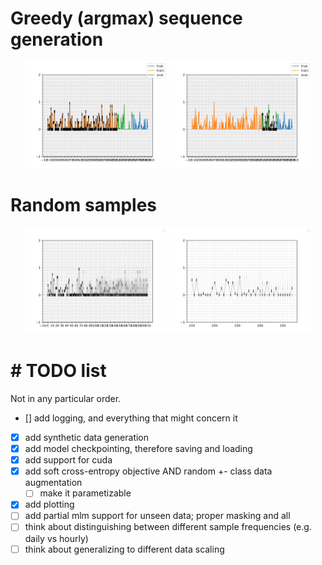 # Greedy (argmax) sequence generation
<p align="center"> 
          <img src="https://github.com/DominikHuss/QTS/blob/main/plots/train.png" width="45%" height="30%"> 
          <img src="https://github.com/DominikHuss/QTS/blob/main/plots/eval.png" width="45%" height="30%"> 
</p>

# Random samples
<p align="center"> 
          <img src="https://github.com/DominikHuss/QTS/blob/main/plots/random_train.png" width="45%" height="30%"> 
          <img src="https://github.com/DominikHuss/QTS/blob/main/plots/random_eval.png" width="45%" height="30%"> 
</p>

# \# TODO list
Not in any particular order.

- [] add logging, and everything that might concern it  
- [x] add synthetic data generation
- [x] add model checkpointing, therefore saving and loading  
- [x] add support for cuda  
- [x] add soft cross-entropy objective AND random +- class data augmentation  
  - [ ] make it parametizable
- [x] add plotting  
- [ ] add partial mlm support for unseen data; proper masking and all  
- [ ] think about distinguishing between different sample frequencies (e.g. daily vs hourly)
- [ ] think about generalizing to different data scaling  
